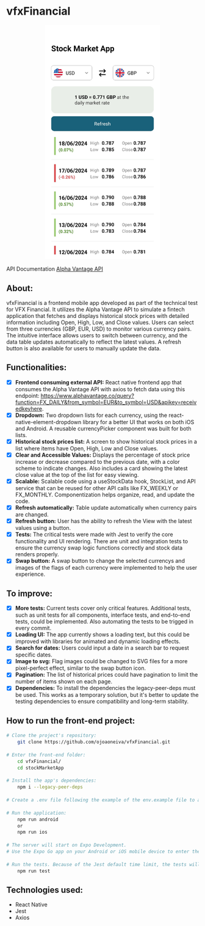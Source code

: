 # vfxFinancial

<p align="center">
  <img src="./stockMarketApp//assets//Screenshot.jpg" alt="Screenshot" width="300">
</p>

API Documentation [Alpha Vantage API](https://www.alphavantage.co/documentation/#)

## About:
vfxFinancial is a frontend mobile app developed as part of the technical test for VFX Financial. It utilizes the Alpha Vantage API to simulate a fintech application that fetches and displays historical stock prices with detailed information including Open, High, Low, and Close values. Users can select from three currencies (GBP, EUR, USD) to monitor various currency pairs. The intuitive interface allows users to switch between currency, and the data table updates automatically to reflect the latest values. A refresh button is also available for users to manually update the data.

## Functionalities:
- [x]  <strong>Frontend consuming external API:</strong> React native frontend app that consumes the Alpha Vantage API with axios to fetch data using this endpoint: https://www.alphavantage.co/query?function=FX_DAILY&from_symbol=EUR&to_symbol=USD&apikey=receivedkeyhere.
- [x]  <strong>Dropdown:</strong> Two dropdown lists for each currency, using the react-native-element-dropdown library for a better UI that works on both iOS and Android. A reusable currencyPicker component was built for both lists.
- [x]  <strong>Historical stock prices list:</strong> A screen to show historical stock prices in a list where items have Open, High, Low and Close values.
- [x]  <strong>Clear and Accessible Values:</strong> Displays the percentage of stock price increase or decrease compared to the previous date, with a color scheme to indicate changes. Also includes a card showing the latest close value at the top of the list for easy viewing.
- [x]  <strong>Scalable:</strong> Scalable code using a useStockData hook, StockList, and API service that can be reused for other API calls like FX_WEEKLY or FX_MONTHLY. Componentization helps organize, read, and update the code.
- [x]  <strong>Refresh automatically:</strong> Table update automatically when currency pairs are changed.
- [x]  <strong>Refresh button:</strong> User has the ability to refresh the View with the latest values using a button.
- [x]  <strong>Tests:</strong> The critical tests were made with Jest to verify the core functionality and UI rendering. There are unit and integration tests to ensure the currency swap logic functions correctly and stock data renders properly.
- [x]  <strong>Swap button:</strong> A swap button to change the selected currencys and images of the flags of each currency were implemented to help the user experience.

## To improve:
- [x]  <strong>More tests:</strong> Current tests cover only critical features. Additional tests, such as unit tests for all components, interface tests, and end-to-end tests, could be implemented.  Also automating the tests to be trigged in every commit.
- [x]  <strong>Loading UI:</strong> The app currently shows a loading text, but this could be improved with libraries for animated and dynamic loading effects.
- [x]  <strong>Search for dates:</strong> Users could input a date in a search bar to request specific dates.
- [x]  <strong>Image to svg:</strong> Flag images could be changed to SVG files for a more pixel-perfect effect, similar to the swap button icon.
- [x]  <strong>Pagination:</strong> The list of historical prices could have pagination to limit the number of items shown on each page.
- [x]  <strong>Dependencies:</strong> To install the dependencies the legacy-peer-deps must be used. This works as a temporary solution, but it's better to update the testing dependencies to ensure compatibility and long-term stability.

## How to run the front-end project:

```bash
# Clone the project's repository:
    git clone https://github.com/ojoaoneiva/vfxFinancial.git

# Enter the front-end folder:
    cd vfxFinancial/
    cd stockMarketApp

# Install the app's dependencies:
    npm i --legacy-peer-deps

# Create a .env file following the example of the env.example file to add you API KEY. The Free API Key can be claimed following this https://www.alphavantage.co/support/#api-key , but is important to know that the free API Key only accepts up to 25 requests per day.

# Run the application:
    npm run android
    or
    npm run ios

# The server will start on Expo Development.
# Use the Expo Go app on your Android or iOS mobile device to enter the given url on the terminal (similar to this exp://192.168.1.3:8081), or use an emulator for desktop viewing.

# Run the tests. Because of the Jest default time limit, the tests will work after the first one:
    npm run test
```

## Technologies used:
- React Native
- Jest
- Axios
